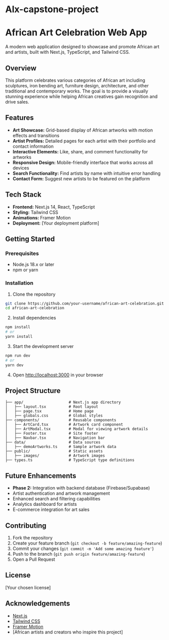 # Alx-capstone-project

# African Art Celebration Web App

A modern web application designed to showcase and promote African art and artists, built with Next.js, TypeScript, and Tailwind CSS.

## Overview

This platform celebrates various categories of African art including sculptures, iron bending art, furniture design, architecture, and other traditional and contemporary works. The goal is to provide a visually stunning experience while helping African creatives gain recognition and drive sales.

## Features

- **Art Showcase:** Grid-based display of African artworks with motion effects and transitions
- **Artist Profiles:** Detailed pages for each artist with their portfolio and contact information
- **Interactive Elements:** Like, share, and comment functionality for artworks
- **Responsive Design:** Mobile-friendly interface that works across all devices
- **Search Functionality:** Find artists by name with intuitive error handling
- **Contact Form:** Suggest new artists to be featured on the platform

## Tech Stack

- **Frontend:** Next.js 14, React, TypeScript
- **Styling:** Tailwind CSS
- **Animations:** Framer Motion
- **Deployment:** [Your deployment platform]

## Getting Started

### Prerequisites

- Node.js 18.x or later
- npm or yarn

### Installation

1. Clone the repository

```bash
git clone https://github.com/your-username/african-art-celebration.git
cd african-art-celebration
```

2. Install dependencies

```bash
npm install
# or
yarn install
```

3. Start the development server

```bash
npm run dev
# or
yarn dev
```

4. Open [http://localhost:3000](http://localhost:3000) in your browser

## Project Structure

```
├── app/                    # Next.js app directory
│   ├── layout.tsx          # Root layout
│   ├── page.tsx            # Home page
│   ├── globals.css         # Global styles
├── components/             # Reusable components
│   ├── ArtCard.tsx         # Artwork card component
│   ├── ArtModal.tsx        # Modal for viewing artwork details
│   ├── Footer.tsx          # Site footer
│   ├── Navbar.tsx          # Navigation bar
├── data/                   # Data sources
│   ├── demoArtworks.ts     # Sample artwork data
├── public/                 # Static assets
│   ├── images/             # Artwork images
├── types.ts                # TypeScript type definitions
```

## Future Enhancements

- **Phase 2:** Integration with backend database (Firebase/Supabase)
- Artist authentication and artwork management
- Enhanced search and filtering capabilities
- Analytics dashboard for artists
- E-commerce integration for art sales

## Contributing

1. Fork the repository
2. Create your feature branch (`git checkout -b feature/amazing-feature`)
3. Commit your changes (`git commit -m 'Add some amazing feature'`)
4. Push to the branch (`git push origin feature/amazing-feature`)
5. Open a Pull Request

## License

[Your chosen license]

## Acknowledgements

- [Next.js](https://nextjs.org/)
- [Tailwind CSS](https://tailwindcss.com/)
- [Framer Motion](https://www.framer.com/motion/)
- [African artists and creators who inspire this project]

